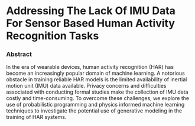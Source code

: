 # Addressing The Lack Of IMU Data For Sensor Based Human Activity Recognition Tasks

### Abstract
In the era of wearable devices, human activity recognition (HAR) has become an increasingly popular domain of machine learning. A notorious obstacle in training reliable HAR models is the limited availability of inertial motion unit (IMU) data available. Privacy concerns and difficulties associated with conducting formal studies make the collection of IMU data costly and time-consuming. To overcome these challenges, we explore the use of probabilistic programming and physics informed machine learning techniques to investigate the potential use of generative modeling in the training of HAR systems.